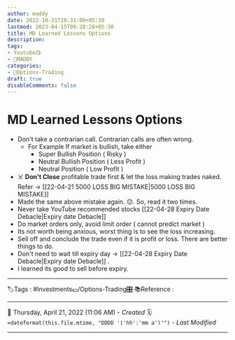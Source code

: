 ```yaml
---
author: maddy
date: 2022-10-31T20:31:00+05:30
lastmod: 2023-04-15T09:28:28+05:30
title: MD Learned Lessons Options
description: 
tags:
- Youtube📺
- 🧔MADDY 
categories: 
- 🤹Options-Trading
draft: true
disableComments: false
---
```

# MD Learned Lessons Options
- Don't take a contrarian call. Contrarian calls are often wrong. 
	- For Example If market is bullish, take either
		- Super Bullish Position ( Risky )
		- Neutral Bullish Position ( Less Profit )
		- Neutral Position ( Low Profit )
- ☠️ **Don't Close** profitable trade first & let the loss making trades naked. Refer -> [[22-04-21 5000 LOSS BIG MISTAKE|5000 LOSS BIG MISTAKE]]
- Made the same above mistake again. 😔. So, read it two times.
- Never take YouTube recommended stocks [[22-04-28 Expiry Date Debacle|Expiry date Debacle]]
- Do market orders only, avoid limit order ( cannot predict market )
- Its not worth being anxious, worst thing is to see the loss increasing.
- Sell off and conclude the trade even if it is profit or loss. There are better things to do.
- Don't need to wait till expiry day ->  [[22-04-28 Expiry Date Debacle|Expiry date Debacle]] .
- I learned its good to sell before expiry.

---
🏷️Tags : #Investments💷/Options-Trading🎛️ 
📚Reference :

---
📅   Thursday, April 21, 2022  (11:06 AM) - *Created*
🗓️ `=dateformat(this.file.mtime, "DDDD '('hh':'mm a')'")` - *Last Modified* 

---

